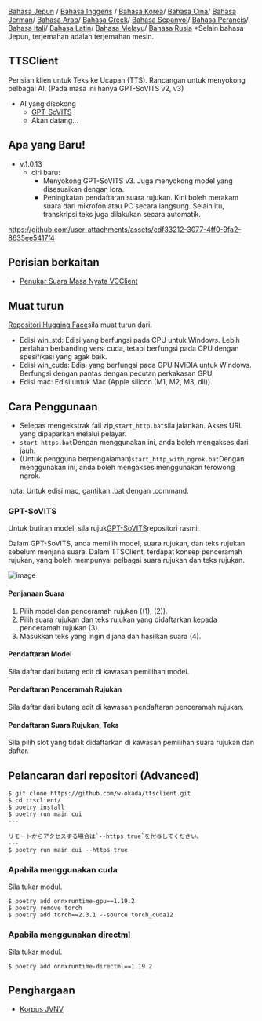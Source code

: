 [Bahasa Jepun](/README.md) /
[Bahasa Inggeris](/docs_i18n/README_en.md) /
[Bahasa Korea](/docs_i18n/README_ko.md)/
[Bahasa Cina](/docs_i18n/README_zh.md)/
[Bahasa Jerman](/docs_i18n/README_de.md)/
[Bahasa Arab](/docs_i18n/README_ar.md)/
[Bahasa Greek](/docs_i18n/README_el.md)/
[Bahasa Sepanyol](/docs_i18n/README_es.md)/
[Bahasa Perancis](/docs_i18n/README_fr.md)/
[Bahasa Itali](/docs_i18n/README_it.md)/
[Bahasa Latin](/docs_i18n/README_la.md)/
[Bahasa Melayu](/docs_i18n/README_ms.md)/
[Bahasa Rusia](/docs_i18n/README_ru.md)
*Selain bahasa Jepun, terjemahan adalah terjemahan mesin.

## TTSClient

Perisian klien untuk Teks ke Ucapan (TTS).
Rancangan untuk menyokong pelbagai AI. (Pada masa ini hanya GPT-SoVITS v2, v3)

* AI yang disokong
  * [GPT-SoVITS](https://github.com/RVC-Boss/GPT-SoVITS)
  * Akan datang...

## Apa yang Baru!

* v.1.0.13
  * ciri baru:
    * Menyokong GPT-SoVITS v3. Juga menyokong model yang disesuaikan dengan lora.
    * Peningkatan pendaftaran suara rujukan. Kini boleh merakam suara dari mikrofon atau PC secara langsung. Selain itu, transkripsi teks juga dilakukan secara automatik.

https://github.com/user-attachments/assets/cdf33212-3077-4ff0-9fa2-8635ee5417f4

## Perisian berkaitan

* [Penukar Suara Masa Nyata VCClient](https://github.com/w-okada/voice-changer)

## Muat turun

[Repositori Hugging Face](https://huggingface.co/wok000/ttsclient000/tree/main)sila muat turun dari.

* Edisi win_std: Edisi yang berfungsi pada CPU untuk Windows. Lebih perlahan berbanding versi cuda, tetapi berfungsi pada CPU dengan spesifikasi yang agak baik.
* Edisi win_cuda: Edisi yang berfungsi pada GPU NVIDIA untuk Windows. Berfungsi dengan pantas dengan pecutan perkakasan GPU.
* Edisi mac: Edisi untuk Mac (Apple silicon (M1, M2, M3, dll)).

## Cara Penggunaan

* Selepas mengekstrak fail zip,`start_http.bat`sila jalankan. Akses URL yang dipaparkan melalui pelayar.
* `start_https.bat`Dengan menggunakan ini, anda boleh mengakses dari jauh.
* (Untuk pengguna berpengalaman)`start_http_with_ngrok.bat`Dengan menggunakan ini, anda boleh mengakses menggunakan terowong ngrok.

nota: Untuk edisi mac, gantikan .bat dengan .command.

### GPT-SoVITS

Untuk butiran model, sila rujuk[GPT-SoVITS](https://github.com/RVC-Boss/GPT-SoVITS)repositori rasmi.

Dalam GPT-SoVITS, anda memilih model, suara rujukan, dan teks rujukan sebelum menjana suara. Dalam TTSClient, terdapat konsep penceramah rujukan, yang boleh mempunyai pelbagai suara rujukan dan teks rujukan.

![image](https://github.com/user-attachments/assets/032a65ed-b9d5-4f8a-8efe-73bd10b66593)

#### Penjanaan Suara

1. Pilih model dan penceramah rujukan ((1), (2)).
2. Pilih suara rujukan dan teks rujukan yang didaftarkan kepada penceramah rujukan (3).
3. Masukkan teks yang ingin dijana dan hasilkan suara (4).

#### Pendaftaran Model

Sila daftar dari butang edit di kawasan pemilihan model.

#### Pendaftaran Penceramah Rujukan

Sila daftar dari butang edit di kawasan pendaftaran penceramah rujukan.

#### Pendaftaran Suara Rujukan, Teks

Sila pilih slot yang tidak didaftarkan di kawasan pemilihan suara rujukan dan daftar.

## Pelancaran dari repositori (Advanced)

```
$ git clone https://github.com/w-okada/ttsclient.git
$ cd ttsclient/
$ poetry install
$ poetry run main cui
---

リモートからアクセスする場合は`--https true`を付与してください。
---
$ poetry run main cui --https true
```

### Apabila menggunakan cuda

Sila tukar modul.

```
$ poetry add onnxruntime-gpu==1.19.2
$ poetry remove torch
$ poetry add torch==2.3.1 --source torch_cuda12
```

### Apabila menggunakan directml

Sila tukar modul.

```
$ poetry add onnxruntime-directml==1.19.2
```

## Penghargaan

* [Korpus JVNV](https://sites.google.com/site/shinnosuketakamichi/research-topics/jvnv_corpus)
